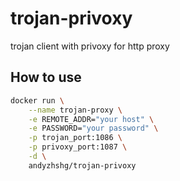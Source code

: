 # trojan-privoxy

trojan client with privoxy for http proxy

## How to use

```bash
docker run \
    --name trojan-proxy \
    -e REMOTE_ADDR="your host" \
    -e PASSWORD="your password" \
    -p trojan_port:1086 \
    -p privoxy_port:1087 \
    -d \
    andyzhshg/trojan-privoxy
```
